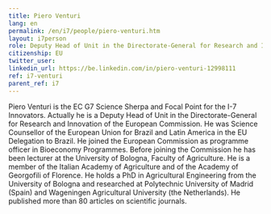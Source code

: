 ```yaml
---
title: Piero Venturi
lang: en
permalink: /en/i7/people/piero-venturi.htm
layout: i7person
role: Deputy Head of Unit in the Directorate-General for Research and Innovation of the European Commission
citizenship: EU
twitter_user: 
linkedin_url: https://be.linkedin.com/in/piero-venturi-12998111
ref: i7-venturi
parent_ref: i7
---
```

Piero Venturi is the EC G7 Science Sherpa and Focal Point for the I-7 Innovators. Actually he is a Deputy Head of Unit in the Directorate-General for Research and Innovation of the European Commission. He was Science Counsellor of the European Union for Brazil and Latin America in the EU Delegation to Brazil. He joined the European Commission as programme officer in Bioeconomy Programmes. Before joining the Commission he has been lecturer at the University of Bologna, Faculty of Agriculture. He is a member of the Italian Academy of Agriculture and of the Academy of Georgofili of Florence. He holds a PhD in Agricultural Engineering from the University of Bologna and researched at Polytechnic University of Madrid (Spain) and Wageningen Agricultural University (the Netherlands). He published more than 80 articles on scientific journals.
